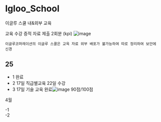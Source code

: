 # Igloo_School
이글루 스쿨 내&amp;외부 교육

교육 수강 증적 자료 제출 2회분 (kpi)
![image](https://github.com/user-attachments/assets/e697db32-4f7e-4ae9-9ffb-df59bf5fe038)
```
이글루코퍼레이션의 이글루 스쿨은 교육 자료 외부 배포가 불가능하여 따로 정리하여 보안에 신경
```
## 25      
- 1 완료      
- 2 17일 직급별교육 22일 수강
- 3 17일 기술 교육 완료![image](https://github.com/user-attachments/assets/7bde11b7-0506-414d-af3f-869f3fda099d) 90점/100점  


4월      
     
-1    
-2        
